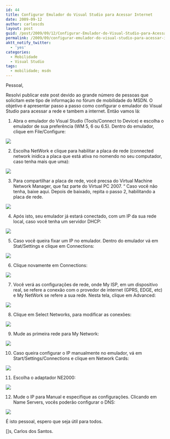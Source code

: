 ```yaml
---
id: 44
title: Configurar Emulador do Visual Studio para Acessar Internet
date: 2009-09-12
author: carloscds
layout: post
guid: /post/2009/09/12/Configurar-Emulador-do-Visual-Studio-para-Acessar-Internet.aspx
permalink: /2009/09/configurar-emulador-do-visual-studio-para-acessar-internet/
aktt_notify_twitter:
  - 'yes'
categories:
  - Mobilidade
  - Visual Studio
tags:
  - mobilidade; msdn
---
```


Pessoal,

Resolvi publicar este post devido ao grande número de pessoas que solicitam este tipo de informação no fórum de mobilidade do MSDN. O objetivo é apresentar passo a passo como configurar o emulador do Visual Studio para acessar a rede e tambem a internet.
Então vamos lá:
1. Abra o emulador do Visual Studio (Tools/Connect to Device) e escolha o emulador de sua preferência (WM 5, 6 ou 6.5). Dentro do emulador, clique em File/Configure:

![](https://mqqj0q.blu.livefilestore.com/y1mkqruKYeCWv2hUnSmccn1kwyFEzXMupUySXqegMoIGxKuZSJtzWTkBqPi_RSvx3s-gn8r3AA6a9iWiaXqnWQZIxBO4efmlpQyWd1HkgtRerfCGDmmVFPb_nF0VM8fo7gjmbPb3EdJ2J0W6-RMIyKbNQ/Imagem1.png)

2. Escolha NetWork e clique para habilitar a placa de rede (connected network inidica a placa que  está ativa no nomendo no seu computador, caso tenha mais que uma):

![](https://mqqj0q.blu.livefilestore.com/y1mD43pJeOrRSkx9FrpXIOFUjMzqypSMQss-geFp7ImpdvE9Yb0yYI_e-klvalol3H1CiGA-eYRh6VLeG5z0mLaCgHbFjfqx2B2YEaHfDTEIz8gERU5Q5d1drMg4VmpZP_nS14PlBhR9CyMJ2KTVrLmIQ/Imagem2.png)

3. Para compartilhar a placa de rede, você precsa do Virtual Machine Network Manager, que faz parte do Virtual PC 2007. “
Caso você não tenha, baixe aqui. Depois de baixado, repita o passo 2, habilitando a placa de rede.

![](https://mqqj0q.blu.livefilestore.com/y1mjkdOwVycXIIIt9T9NaeGVFMtvBorA1rnIzQdF7fJI3yTHS90diPJYUJt8Blfdv-hLifgEKa4Yj_k7SKoH1Zik0-5ye0p2FALzewrClI3Q5Cokqrvv_wzmCLUbfrcT_0kUOwJhLXfvkpRlO7r8rs_8w/Imagem3.png)

4. Após isto, seu emulador já estará conectado, com um IP da sua rede local, caso você tenha um servidor DHCP:

![](https://mqqj0q.blu.livefilestore.com/y1mWWkpV9Ni_-aQAG-DGS9nVItq1TktXSxCrhpK0AHLpcr38Gg9K51TFFSeuvZtDq6QJBScuG2BF_N-_D42mIXrrHnIa2CppX89hXy1Pa8d2czrO-QGV-j2hySzJ1Kgstle8uCPOvOm8g38ZmqbUqTAIQ/Imagem4.png)

5. Caso você queira fixar um IP no emulador. Dentro do emulador vá em Stat/Settings e clique em Connections:

![](https://mqqj0q.blu.livefilestore.com/y1mh_uqnSjEdgZlDg8Jz4D7nSxRrf5rMJsovUb3YJZsL2FD4swL5y_0nhi-cP4ESj5RBDB6jRKulAMyd76KXkfUahn2t_iJdFnXd3RX0-9leQAqV1qRxzigqqDuJh1NDWt54LMPA2wlt6IdL6kPB4ohEA/Imagem5.png)

6. Clique novamente em Connections:

![](https://mqqj0q.blu.livefilestore.com/y1mAlbbyZwgtVMql2yQsUJnJv073HpJz2XazGgXL6mWdyCmrmNd_x_ndDTl9crkodtgfIZSDf_2GBY1kD60_CNh89yB97MwGtc5CflEOp9Y_YLCxO44idLs9LX3WOtgTHoKAv1wrLfI173mQJ-fK2qt3g/Imagem6.png)

7. Você verá as configurações de rede, onde My ISP, em um dispositivo real, se refere a conexão com o provedor de internet (GPRS, EDGE, etc) e My NetWork se refere a sua rede. Nesta tela, clique em Advanced:

![](https://mqqj0q.blu.livefilestore.com/y1mEUMsB_u2Urv-09zYUde5FPZX7A3g9dAWEdeA8ZWbzlukWQgTBnG69b1CZaortr4ls9SWJtJAbfc3Grotm1zvFBnzEzGyiCCXfawcpYgasWRzUcBlDk9H9CoUg0WtgpdD5Q3hL0Ltp6jCRwwHhsURyg/Imagem7.png)

8. Clique em Select Networks, para modificar as conexões:

![](https://mqqj0q.blu.livefilestore.com/y1mNUB2vPW36mysocVIX4ZnwE1K0wU_HVSVzPtI-hOWi2WSod5XmOoIyMyS_WKe-YAtRiiFEON03cJKM43qWdqSTH1lbXNyURdYc8EuhpYr45qR3hZ1_HbK4N-JcrLNXhQjjX3_bweQU9rUp99y8iT1Fg/Imagem8.png)

9. Mude as primeira rede para My Network:

![](https://mqqj0q.blu.livefilestore.com/y1mNEdYZBuDzPvf5cssKRJG5YbO941Mrqrohp6mmSd41UBmg6HhNMfHHVccGcZK395OJgh2KLB_R3QBaLPrIQd97z_KLgAX5KYn0bSU31SPQr6YXbvH5uNvFd7zKJ2UcKZ-_dT0lpZRLP3McdvWYyo16A/Imagem9.png)

10. Caso queira configurar o IP manualmente no emulador, vá em Start/Settings/Connections e clique em Network Cards:

![](https://mqqj0q.blu.livefilestore.com/y1m6dCZKhjDKgJK50TPpDUucundy3LbCSTVR6TAqqXFSs4BjXT4SmsP6DeoT9PH4wLtrpp2ESGWmM8iyQNn8N2a8wOaRrO3u3nezAwFbSqYzEiLB9DYeheu32CPmqzTuJ4pTwXV8i4O0OCr6Ssux80BSg/Imagem10.png)

11. Escolha o adaptador NE2000:

![](https://mqqj0q.blu.livefilestore.com/y1mI6X5kCooYSWAXtUvWXJQcFigbVbllxBw_Q77TZ3mYqjQO9WbZrtjkzz_6a7vr-gCYaz0g4tkUKnDRBQ4SEhe_jshQ-piCTuCcGkwoYkgsbyT0hHOrS8AUEcC0mAKKYpl9sc8-MRlsY5O3HtPeZhysg/Imagem11.png)

12. Mude o IP para Manual e especifique as configurações. Clicando em Name Servers, vocês poderão configurar o DNS:

![](https://mqqj0q.blu.livefilestore.com/y1myATBbxRdsWHvQlOTZEONMspXj9KilZxu6LwayeLeIS-BtSqa9C3c1oeI7WXcPmQdPFCIv0ujeibX8srpdw3eXsuIQcR5EtytK_dtRscrwjl0AK9ycNPpAs_yEAZ27-WFrLelSvjt8irVUE8DIoqv2g/Imagem12.png)

É isto pessoal, espero que seja útil para todos.

[]s,
Carlos dos Santos.
